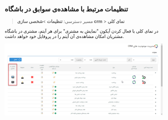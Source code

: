 ## تنظیمات مرتبط با مشاهده‌ی سوابق در باشگاه

>  مسیر دسترسی:  **تنظیمات** >**شخصی سازی crm** > **نمای کلی** 

در نمای کلی با فعال کردن آیکون "نمایش به مشتری" برای هر آیتم، مشتری در باشگاه مشتریان امکان مشاهده‌ی آن آیتم را در پروفایل خود خواهد داشت.

![](namayesh-moshatri.png)



